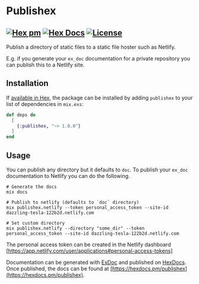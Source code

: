 # Publishex
[![Hex pm](http://img.shields.io/hexpm/v/publishex.svg?style=flat)](https://hex.pm/packages/publishex) [![Hex Docs](https://img.shields.io/badge/hex-docs-9768d1.svg)](https://hexdocs.pm/publishex) [![License](https://img.shields.io/badge/License-MIT-blue.svg)](https://opensource.org/licenses/MIT)
-----

Publish a directory of static files to a static file hoster such as Netlify. 

E.g. if you generate your `ex_doc` documentation for a private repository you can
publish this to a Netlify site.

## Installation

If [available in Hex](https://hex.pm/docs/publish), the package can be installed
by adding `publishex` to your list of dependencies in `mix.exs`:

```elixir
def deps do
  [
    {:publishex, "~> 1.0.0"}
  ]
end
```

## Usage

You can publish any directory but it defaults to `doc`. To publish your `ex_doc`
documentation to Netlify you can do the following.


```
# Generate the docs
mix docs

# Publish to netlify (defaults to `doc` directory)
mix publishex.netlify --token personal_access_token --site-id dazzling-tesla-122b2d.netlify.com

# Set custom directory
mix publishex.netlify --directory "some_dir" --token personal_access_token --site-id dazzling-tesla-122b2d.netlify.com
```

The personal access token can be created in the Netlify dashboard [https://app.netlify.com/user/applications#personal-access-tokens]



Documentation can be generated with [ExDoc](https://github.com/elixir-lang/ex_doc)
and published on [HexDocs](https://hexdocs.pm). Once published, the docs can
be found at [https://hexdocs.pm/publishex](https://hexdocs.pm/publishex).

